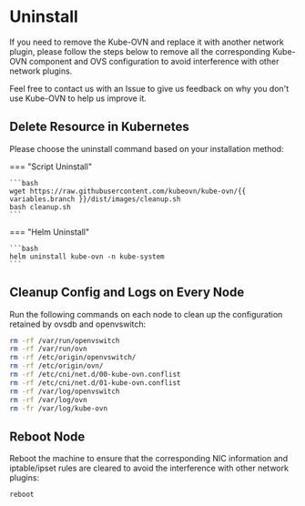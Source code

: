 # Uninstall

If you need to remove the Kube-OVN and replace it with another network plugin,
please follow the steps below to remove all the corresponding Kube-OVN component and OVS configuration
to avoid interference with other network plugins.

Feel free to contact us with an Issue to give us feedback on why you don't use Kube-OVN to help us improve it.

## Delete Resource in Kubernetes

Please choose the uninstall command based on your installation method:

=== "Script Uninstall"

    ```bash
    wget https://raw.githubusercontent.com/kubeovn/kube-ovn/{{ variables.branch }}/dist/images/cleanup.sh
    bash cleanup.sh
    ```

=== "Helm Uninstall"

    ```bash
    helm uninstall kube-ovn -n kube-system
    ```

## Cleanup Config and Logs on Every Node

Run the following commands on each node to clean up the configuration retained by ovsdb and openvswitch:

```bash
rm -rf /var/run/openvswitch
rm -rf /var/run/ovn
rm -rf /etc/origin/openvswitch/
rm -rf /etc/origin/ovn/
rm -rf /etc/cni/net.d/00-kube-ovn.conflist
rm -rf /etc/cni/net.d/01-kube-ovn.conflist
rm -rf /var/log/openvswitch
rm -rf /var/log/ovn
rm -fr /var/log/kube-ovn
```

## Reboot Node

Reboot the machine to ensure that the corresponding NIC information and iptable/ipset rules
are cleared to avoid the interference with other network plugins:

```bash
reboot
```
